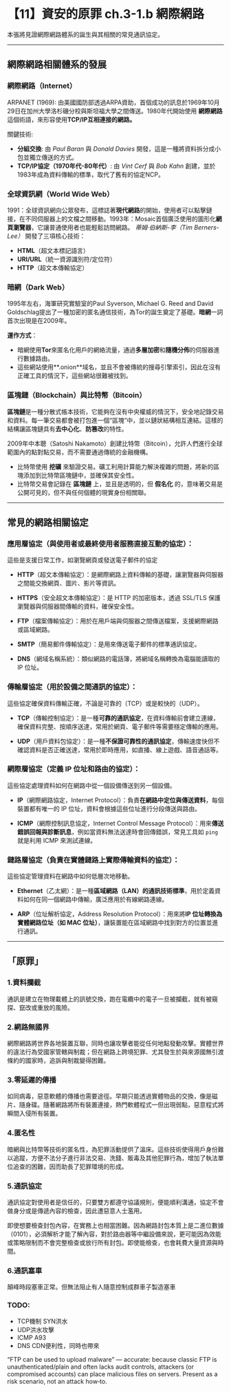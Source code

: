 # 【11】資安的原罪 ch.3-1.b 網際網路

本張將見證網際網路體系的誕生與其相關的常見通訊協定。

---

## 網際網路相關體系的發展

### 網際網路（Internet）

ARPANET (1969): 由美國國防部透過ARPA資助，首個成功的訊息於1969年10月29日在加州大學洛杉磯分校與斯坦福大學之間傳送。1980年代開始使用 **網際網路** 這個術語，來形容使用**TCP/IP互相連接的網路。**

關鍵技術:

* **分組交換**: 由 *Paul Baran* 與 *Donald Davies* 開發，這是一種將資料拆分成小包並獨立傳送的方式。
* **TCP/IP協定（1970年代-80年代）**: 由 *Vint Cerf* 與 *Bob Kahn* 創建，並於1983年成為資料傳輸的標準，取代了舊有的協定NCP。

###  **全球資訊網（World Wide Web）**

1991：全球資訊網向公眾發布，這標誌著**現代網路**的開始，使用者可以點擊鏈接，在不同伺服器上的文檔之間移動。1993年：Mosaic首個廣泛使用的圖形化**網頁瀏覽器**，它讓普通使用者也能輕鬆訪問網路。
*蒂姆·伯納斯-李（Tim Berners-Lee）* 開發了三項核心技術：

  * **HTML**（超文本標記語言）
  * **URI/URL**（統一資源識別符/定位符）
  * **HTTP**（超文本傳輸協定）


### **暗網（Dark Web）**

1995年左右，海軍研究實驗室的Paul Syverson, Michael G. Reed and David Goldschlag提出了一種加密的匿名通信技術，為Tor的誕生奠定了基礎。**暗網**一詞首次出現是在2009年。

**運作方式**：

* 暗網使用**Tor**來匿名化用戶的網絡流量，通過**多層加密**和**隨機分佈**的伺服器進行數據路由。
* 這些網站使用**.onion**域名，並且不會被傳統的搜尋引擎索引，因此在沒有正確工具的情況下，這些網站很難被找到。

### 區塊鏈（Blockchain）與比特幣（Bitcoin）

**區塊鏈**是一種分散式帳本技術，它能夠在沒有中央權威的情況下，安全地記錄交易和資料。每一筆交易都會被打包進一個“區塊”中，並以鏈狀結構相互連結。這樣的結構讓區塊鏈具有**去中心化**、**防篡改**的特性。

2009年中本聰（Satoshi Nakamoto）創建比特幣（Bitcoin），允許人們進行全球範圍內的點對點交易，而不需要通過傳統的金融機構。

* 比特幣使用 **挖礦** 來驗證交易。礦工利用計算能力解決複雜的問題，將新的區塊添加到比特幣區塊鏈中，並確保其安全性。
* 比特幣交易會記錄在 **區塊鏈** 上，並且是透明的，但 **假名化** 的，意味著交易是公開可見的，但不與任何個體的現實身份相關聯。

---

## 常見的網路相關協定

### 應用層協定（與使用者或最終使用者服務直接互動的協定）：
這些是支援日常工作，如瀏覽網頁或發送電子郵件的協定

* **HTTP**（超文本傳輸協定）：是網際網路上資料傳輸的基礎，讓瀏覽器與伺服器之間能交換網頁、圖片、影片等資訊。

* **HTTPS**（安全超文本傳輸協定）：是 HTTP 的加密版本，透過 SSL/TLS 保護瀏覽器與伺服器間傳輸的資料，確保安全性。

* **FTP**（檔案傳輸協定）：用於在用戶端與伺服器之間傳送檔案，支援網際網路或區域網路。

* **SMTP**（簡易郵件傳輸協定）：是用來傳送電子郵件的標準通訊協定。

* **DNS**（網域名稱系統）：類似網路的電話簿，將網域名稱轉換為電腦能讀取的 IP 位址。

### 傳輸層協定（用於設備之間通訊的協定）：
這些協定確保資料傳輸正確，不論是可靠的（TCP）或是較快的（UDP）。

* **TCP**（傳輸控制協定）：是一種**可靠的通訊協定**，在資料傳輸前會建立連線，確保資料完整、按順序送達，常用於網頁、電子郵件等需要穩定傳輸的應用。

* **UDP**（用戶資料包協定）：是一種**不保證可靠性的通訊協定**，傳輸速度快但不確認資料是否正確送達，常用於即時應用，如直播、線上遊戲、語音通話等。

### 網際層協定（定義 IP 位址和路由的協定）：
這些協定處理資料如何在網路中從一個設備傳送到另一個設備。

* **IP**（網際網路協定，Internet Protocol）：負責**在網路中定位與傳送資料**，每個裝置都有唯一的 IP 位址，資料會根據這些位址進行分段傳送與路由。

* **ICMP**（網際控制訊息協定，Internet Control Message Protocol）：用來**傳送錯誤回報與診斷訊息**，例如當資料無法送達時會回傳錯誤，常見工具如 `ping` 就是利用 ICMP 來測試連線。

### 鏈路層協定（負責在實體鏈路上實際傳輸資料的協定）：
這些協定管理資料在網路中如何低層次地移動。

* **Ethernet**（乙太網）：是一種**區域網路（LAN）的通訊技術標準**，用於定義資料如何在同一個網路中傳輸，廣泛應用於有線網路連線。

* **ARP**（位址解析協定，Address Resolution Protocol）：用來將**IP 位址轉換為實體網路位址（如 MAC 位址）**，讓裝置能在區域網路中找到對方的位置並進行通訊。

---

## 「原罪」

### 1.資料攔截
通訊是建立在物理載體上的訊號交換，跑在電纜中的電子一旦被攔截，就有被窺探、竄改或重放的風險。

### 2.網路無國界

網際網路將世界各地裝置互聯，同時也讓攻擊者能從任何地點發動攻擊。實體世界的違法行為受國家管轄與制裁；但在網路上跨境犯罪、尤其發生於與來源國無引渡條約的國家時，追訴與制裁變得困難。

### 3.零延遲的傳播

如同病毒，惡意軟體的傳播也需要途徑。早期只能透過實體物品的交換，像是磁片、隨身碟。隨著網路將所有裝置連接，熱門軟體程式一但出現弱點，惡意程式將瞬間入侵所有裝置。

### 4.匿名性
暗網與比特幣等技術的匿名性，為犯罪活動提供了溫床。這些技術使得用戶身份難以追蹤，方便不法分子進行非法交易、洗錢、販毒及其他犯罪行為，增加了執法單位追查的困難，因而助長了犯罪環境的形成。

### 5.通訊協定

通訊協定對使用者是信任的，只要雙方都遵守協議規則，便能順利溝通，協定不會做身分或是傳遞內容的檢查，因此遭惡意人士濫用。

即使想要檢查封包內容，在實務上也相當困難。因為網路封包本質上是二進位數據（0101），必須解析才能了解內容，對於路由器等中繼設備來說，更可能因為效能或策略限制而不會完整檢查或放行所有封包。即使能檢查，也會耗費大量資源與時間。

### 6.通訊塞車

顛峰時段塞車正常。但無法阻止有人隨意控制成群車子製造塞車


### TODO:
- TCP機制 SYN洪水
- UDP洪水攻擊
- ICMP A93
- DNS CDN便利性，同時也帶來

“FTP can be used to upload malware” — accurate: because classic FTP is unauthenticated/plain and often lacks audit controls, attackers (or compromised accounts) can place malicious files on servers. Present as a risk scenario, not an attack how‑to.

[^1]: https://www.icir.org/vern/papers/worst-case-worm.WEIS04.pdf